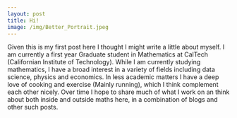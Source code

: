 ```yaml
---
layout: post
title: Hi!
image: /img/Better_Portrait.jpeg
---
```


Given this is my first post here I thought I might write a little about myself. I am currently a first year Graduate student in Mathematics at CalTech (Californian Institute of Technology). While I am currently studying mathematics, I have a broad interest in a variety of fields including data science, physics and economics. In less academic matters I have a deep love of cooking and exercise (Mainly running), which I think complement each other nicely. Over time I hope to share much of what I work on an think about both inside and outside maths here, in a combination of blogs and other such posts.

